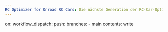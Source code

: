 ```yaml
---
RC Optimizer for Onroad RC Cars: Die nächste Generation der RC-Car-Optimierung
---
```


on:
  workflow_dispatch:
  push:
    branches:
      - main
contents: write
